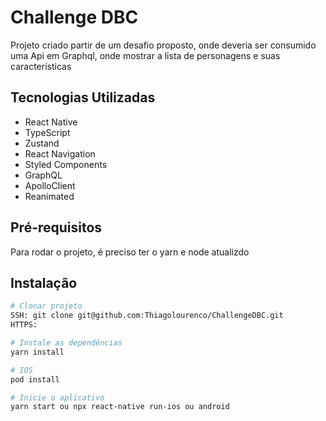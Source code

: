 # Challenge DBC

Projeto criado partir de um desafio proposto, onde deveria ser consumido uma Api em Graphql, onde mostrar a lista de personagens e suas características

## Tecnologias Utilizadas

- React Native
- TypeScript
- Zustand
- React Navigation
- Styled Components
- GraphQL
- ApolloClient
- Reanimated

## Pré-requisitos

Para rodar o projeto, é preciso ter o yarn e node atualizdo

## Instalação


```bash
# Clonar projeto
SSH: git clone git@github.com:Thiagolourenco/ChallengeDBC.git
HTTPS: 

# Instale as dependências
yarn install

# IOS
pod install

# Inicie o aplicativo
yarn start ou npx react-native run-ios ou android

